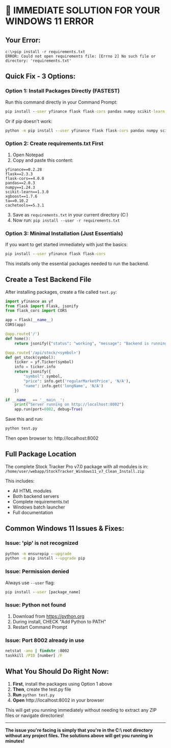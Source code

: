 # 🚨 IMMEDIATE SOLUTION FOR YOUR WINDOWS 11 ERROR

## Your Error:
```
c:\>pip install -r requirements.txt
ERROR: Could not open requirements file: [Errno 2] No such file or directory: 'requirements.txt'
```

## Quick Fix - 3 Options:

### Option 1: Install Packages Directly (FASTEST)
Run this command directly in your Command Prompt:

```cmd
pip install --user yfinance flask flask-cors pandas numpy scikit-learn xgboost ta cachetools
```

Or if pip doesn't work:

```cmd
python -m pip install --user yfinance flask flask-cors pandas numpy scikit-learn xgboost ta cachetools
```

### Option 2: Create requirements.txt First
1. Open Notepad
2. Copy and paste this content:
```
yfinance==0.2.28
flask==2.3.3
flask-cors==4.0.0
pandas==2.0.3
numpy==1.24.3
scikit-learn==1.3.0
xgboost==1.7.6
ta==0.10.2
cachetools==5.3.1
```
3. Save as `requirements.txt` in your current directory (C:\)
4. Now run: `pip install --user -r requirements.txt`

### Option 3: Minimal Installation (Just Essentials)
If you want to get started immediately with just the basics:

```cmd
pip install --user yfinance flask flask-cors
```

This installs only the essential packages needed to run the backend.

## Create a Test Backend File

After installing packages, create a file called `test.py`:

```python
import yfinance as yf
from flask import Flask, jsonify
from flask_cors import CORS

app = Flask(__name__)
CORS(app)

@app.route('/')
def home():
    return jsonify({"status": "working", "message": "Backend is running!"})

@app.route('/api/stock/<symbol>')
def get_stock(symbol):
    ticker = yf.Ticker(symbol)
    info = ticker.info
    return jsonify({
        "symbol": symbol,
        "price": info.get('regularMarketPrice', 'N/A'),
        "name": info.get('longName', 'N/A')
    })

if __name__ == '__main__':
    print("Server running on http://localhost:8002")
    app.run(port=8002, debug=True)
```

Save this and run:
```cmd
python test.py
```

Then open browser to: http://localhost:8002

## Full Package Location

The complete Stock Tracker Pro v7.0 package with all modules is in:
`/home/user/webapp/StockTracker_Windows11_v7_Clean_Install.zip`

This includes:
- All HTML modules
- Both backend servers
- Complete requirements.txt
- Windows batch launcher
- Full documentation

## Common Windows 11 Issues & Fixes:

### Issue: 'pip' is not recognized
```cmd
python -m ensurepip --upgrade
python -m pip install --upgrade pip
```

### Issue: Permission denied
Always use `--user` flag:
```cmd
pip install --user [package_name]
```

### Issue: Python not found
1. Download from https://python.org
2. During install, CHECK "Add Python to PATH"
3. Restart Command Prompt

### Issue: Port 8002 already in use
```cmd
netstat -ano | findstr :8002
taskkill /PID [number] /F
```

## What You Should Do Right Now:

1. **First**, install the packages using Option 1 above
2. **Then**, create the test.py file
3. **Run** `python test.py`
4. **Open** http://localhost:8002 in your browser

This will get you running immediately without needing to extract any ZIP files or navigate directories!

---

**The issue you're facing is simply that you're in the C:\ root directory without any project files. The solutions above will get you running in minutes!**